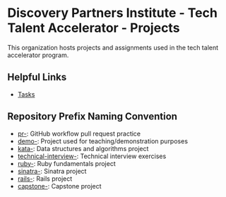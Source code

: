# Discovery Partners Institute - Tech Talent Accelerator - Projects

This organization hosts projects and assignments used in the tech talent accelerator program.

## Helpful Links

- [Tasks](https://github.com/DPI-WE/tasks)

## Repository Prefix Naming Convention

- [pr-](https://github.com/orgs/dpi-tta-projects/repositories?q=pr-): GitHub workflow pull request practice
- [demo-](https://github.com/orgs/dpi-tta-projects/repositories?q=demo-): Project used for teaching/demonstration purposes
- [kata-](https://github.com/orgs/dpi-tta-projects/repositories?q=kata-): Data structures and algorithms project
- [technical-interview-](https://github.com/orgs/dpi-tta-projects/repositories?q=technical-interview): Technical interview exercises
- [ruby-](https://github.com/orgs/dpi-tta-projects/repositories?q=ruby-): Ruby fundamentals project
- [sinatra-](https://github.com/orgs/dpi-tta-projects/repositories?q=sinatra-): Sinatra project
- [rails-](https://github.com/orgs/dpi-tta-projects/repositories?q=rails-): Rails project
- [capstone-](https://github.com/orgs/dpi-tta-projects/repositories?q=capstone-): Capstone project
